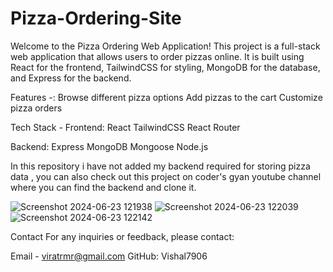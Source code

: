 # Pizza-Ordering-Site
Welcome to the Pizza Ordering Web Application! This project is a full-stack web application that allows users to order pizzas online. It is built using React for the frontend, TailwindCSS for styling, MongoDB for the database, and Express for the backend.
 
Features -:
  Browse different pizza options
  Add pizzas to the cart
  Customize pizza orders

Tech Stack -
  Frontend:
      React
      TailwindCSS
      React Router

  Backend:
      Express
      MongoDB
      Mongoose
      Node.js


In this repository i have not added my backend required for storing pizza data , you can also check out this project on coder's gyan youtube channel where you can  find the backend and clone it. 

![Screenshot 2024-06-23 121938](https://github.com/vishal7906/Pizza-Ordering_Site/assets/138103478/f2eb81d5-9441-4fbf-aee9-318b1c6ad888)
![Screenshot 2024-06-23 122039](https://github.com/vishal7906/Pizza-Ordering_Site/assets/138103478/228af062-c73f-4288-ae82-5799c3cf152d)
![Screenshot 2024-06-23 122142](https://github.com/vishal7906/Pizza-Ordering_Site/assets/138103478/4fdab413-f47c-436f-a5b1-64582db97085)

Contact
For any inquiries or feedback, please contact:

Email - viratrmr@gmail.com
GitHub: Vishal7906
